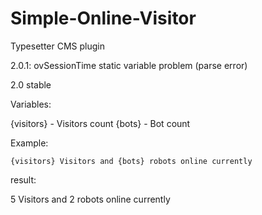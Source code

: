# Simple-Online-Visitor
Typesetter CMS plugin

2.0.1: ovSessionTime static variable problem (parse error)

2.0 stable

Variables:

{visitors} - Visitors count
{bots} - Bot count

Example:

<pre><code><div class="online_visitor">{visitors} Visitors and {bots} robots online currently</div></code></pre>

result:

5 Visitors and 2 robots online currently
